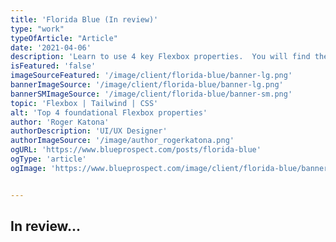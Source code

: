 ```yaml
---
title: 'Florida Blue (In review)'
type: "work"
typeOfArticle: "Article"
date: '2021-04-06'
description: 'Learn to use 4 key Flexbox properties.  You will find these properties incredibly useful, and eliminate dependency on legacy CSS hacks like float or inline-block.'
isFeatured: 'false'
imageSourceFeatured: '/image/client/florida-blue/banner-lg.png'
bannerImageSource: '/image/client/florida-blue/banner-lg.png'
bannerSMImageSource: '/image/client/florida-blue/banner-sm.png'
topic: 'Flexbox | Tailwind | CSS'
alt: 'Top 4 foundational Flexbox properties'
author: 'Roger Katona'
authorDescription: 'UI/UX Designer'
authorImageSource: '/image/author_rogerkatona.png'
ogURL: 'https://www.blueprospect.com/posts/florida-blue'
ogType: 'article'
ogImage: 'https://www.blueprospect.com/image/client/florida-blue/banner-sm.png'


---
```


## In review...